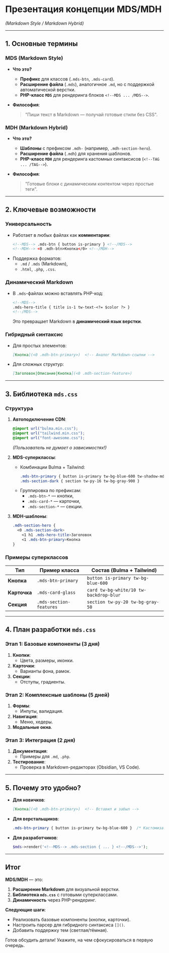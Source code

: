 # **Презентация концепции MDS/MDH**  
*(Markdown Style / Markdown Hybrid)*  

---

## **1. Основные термины**  

### **MDS (Markdown Style)**  
- **Что это?**  
  - **Префикс** для классов (`.mds-btn`, `.mds-card`).  
  - **Расширение файла** (`.mds`), аналогичное `.md`, но с поддержкой автоматической верстки.  
  - **PHP-класс `MDS`** для рендеринга блоков `<!--MDS ... /MDS-->`.  

- **Философия**:  
  > "Пиши текст в Markdown — получай готовые стили без CSS".  

### **MDH (Markdown Hybrid)**  
- **Что это?**  
  - **Шаблоны** с префиксом `.mdh-` (например, `.mdh-section-hero`).  
  - **Расширение файла** (`.mdh`) для хранения шаблонов.  
  - **PHP-класс `MDH`** для рендеринга кастомных синтаксисов (`<!--TAG ... /TAG-->`).  

- **Философия**:  
  > "Готовые блоки с динамическим контентом через простые теги".  

---

## **2. Ключевые возможности**  

### **Универсальность**  
- Работает в любых файлах как **комментарии**:  
  ```html
  <!--MDS--> .mds-btn { button is-primary } <!--/MDS-->  
  <!--MDH--> <0 .mdh-btn>Кнопка</0> <!--/MDH-->  
  ```
- Поддержка форматов:  
  - `.md` / `.mds` (Markdown),  
  - `.html`, `.php`, `.css`.  

### **Динамический Markdown**  
- В `.mds`-файлах можно вставлять PHP-код:  
  ```markdown
  <!--MDS-->  
  .mds-hero-title { title is-1 tw-text-<?= $color ?> }  
  <!--/MDS-->  
  ```
  Это превращает Markdown в **динамический язык верстки**.  

### **Гибридный синтаксис**  
- Для простых элементов:  
  ```markdown
  [Кнопка](<0 .mdh-btn-primary>)  <!-- Аналог Markdown-ссылки -->  
  ```
- Для сложных структур:  
  ```markdown
  [Заголовок|Описание|Кнопка](<0 .mdh-section-feature>)  
  ```

---

## **3. Библиотека `mds.css`**  

### **Структура**  
1. **Автоподключение CDN**:  
   ```css
   @import url("bulma.min.css");  
   @import url("tailwind.min.css");  
   @import url("font-awesome.css");  
   ```  
   *(Пользователь не думает о зависимостях!)*  

2. **MDS-суперклассы**:  
   - Комбинации Bulma + Tailwind:  
     ```css
     .mds-btn-primary { button is-primary tw-bg-blue-600 tw-shadow-md }  
     .mds-section-dark { section tw-py-16 tw-bg-gray-900 }  
     ```  
   - Группировка по префиксам:  
     - `.mds-btn-*` — кнопки,  
     - `.mds-card-*` — карточки,  
     - `.mds-section-*` — секции.  

3. **MDH-шаблоны**:  
   ```css
   .mdh-section-hero {  
     <0 .mds-section-dark>  
       <1 h1 .mds-hero-title>Заголовок  
       <1 .mds-btn-primary>Кнопка  
   }  
   ```  

### **Примеры суперклассов**  
| Тип         | Пример класса               | Состав (Bulma + Tailwind)          |  
|-------------|-----------------------------|-------------------------------------|  
| **Кнопка**  | `.mds-btn-primary`          | `button is-primary tw-bg-blue-600` |  
| **Карточка**| `.mds-card-glass`           | `card tw-bg-white/10 tw-backdrop-blur` |  
| **Секция**  | `.mds-section-features`     | `section tw-py-20 tw-bg-gray-50`   |  

---

## **4. План разработки `mds.css`**  

### **Этап 1: Базовые компоненты (3 дня)**  
1. **Кнопки**:  
   - Цвета, размеры, иконки.  
2. **Карточки**:  
   - Варианты фона, рамок.  
3. **Секции**:  
   - Отступы, градиенты.  

### **Этап 2: Комплексные шаблоны (5 дней)**  
1. **Формы**:  
   - Инпуты, валидация.  
2. **Навигация**:  
   - Меню, хедеры.  
3. **Модальные окна**.  

### **Этап 3: Интеграция (2 дня)**  
1. **Документация**:  
   - Примеры для `.md`, `.php`.  
2. **Тестирование**:  
   - Проверка в Markdown-редакторах (Obsidian, VS Code).  

---

## **5. Почему это удобно?**  
- **Для новичков**:  
  ```markdown
  [Кнопка](<0 .mdh-btn-primary>)  <!-- Вставил и забыл -->  
  ```  
- **Для верстальщиков**:  
  ```css
  .mds-btn-primary { button is-primary tw-bg-blue-600 }  /* Кастомизация в 1 месте */  
  ```  
- **Для разработчиков**:  
  ```php
  $mds->render('<!--MDS--> .mds-section { ... } <!--/MDS-->');  
  ```  

---

## **Итог**  
**MDS/MDH** — это:  
1. **Расширение Markdown** для визуальной верстки.  
2. **Библиотека `mds.css`** с готовыми суперклассами.  
3. **Динамичность** через PHP-рендеринг.  

**Следующие шаги**:  
- Реализовать базовые компоненты (кнопки, карточки).  
- Настроить парсер для гибридного синтаксиса `[]()`.  
- Добавить поддержку тем (светлая/тёмная).  

Готов обсудить детали! Укажите, на чем сфокусироваться в первую очередь.
